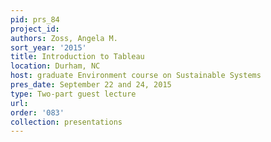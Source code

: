 ```yaml
---
pid: prs_84
project_id: 
authors: Zoss, Angela M.
sort_year: '2015'
title: Introduction to Tableau
location: Durham, NC
host: graduate Environment course on Sustainable Systems
pres_date: September 22 and 24, 2015
type: Two-part guest lecture
url: 
order: '083'
collection: presentations
---
```

